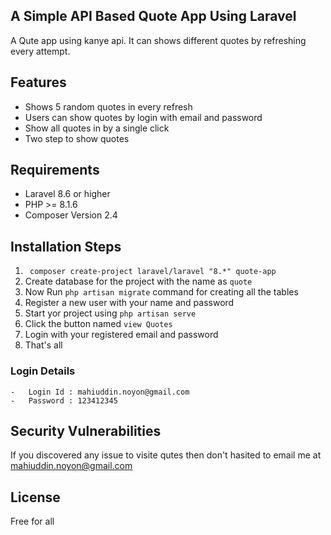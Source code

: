 ## A Simple API Based Quote App Using Laravel

A Qute app using kanye api. It can shows different quotes by refreshing every attempt.<br/>

## Features
- Shows 5 random quotes in every refresh
- Users can show quotes by login with email and password
- Show all quotes in by a single click
- Two step to show quotes

## Requirements 
-   Laravel 8.6 or higher
-   PHP >= 8.1.6
-   Composer Version 2.4

## Installation Steps 
1.  <code> composer create-project laravel/laravel "8.*" quote-app </code>
2. Create database for the project with the name as <code>quote</code>
3. Now Run <code>php artisan migrate</code> command for creating all the tables 
4. Register a new user with your name and password
7. Start yor project using <code>php artisan serve</code>
8. Click the button named <code>view Quotes</code>
9. Login with your registered email and password
10. That's all

### Login Details
    -   Login Id : mahiuddin.noyon@gmail.com
    -   Password : 123412345
 
## Security Vulnerabilities

If you discovered any issue to visite qutes then don't hasited to email me at mahiuddin.noyon@gmail.com

## License
Free for all
